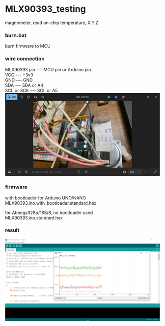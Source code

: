 # MLX90393_testing
magnometer, read on-chip temperature, X,Y,Z


### burn.bat
burn firmware to MCU

### wire connection  
MLX90393 pin  --- MCU pin or Arduino pin   
VCC           --- +3v3  
GND           --- GND  
SDA           --- SDA or A4  
SCL or SCK    --- SCL or A5  
![mlx90393_breadboard.JPG](mlx90393_breadboard.JPG)   


### firmware
with bootloader for Arduino UNO/NANO  
MLX90393.ino.with_bootloader.standard.hex    

for Atmega328p/168/8, no bootloader used  
MLX90393.ino.standard.hex    


### result
![testing_done.JPG](testing_done.JPG)   

